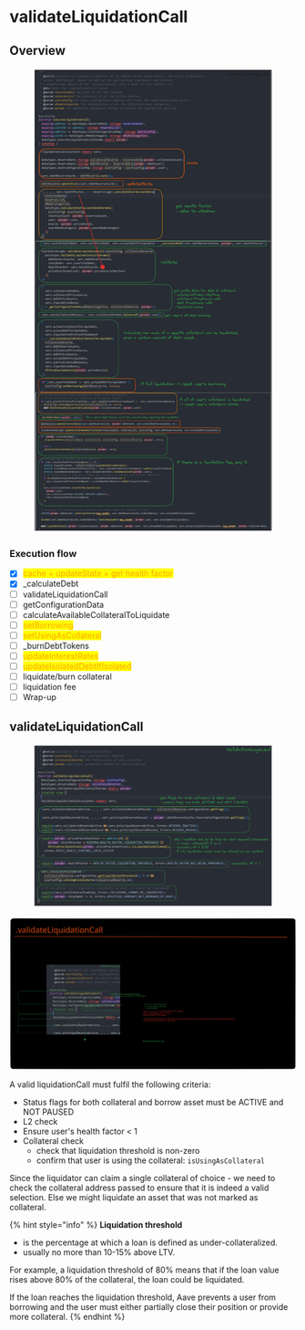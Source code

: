 # validateLiquidationCall

## Overview

<figure><img src="../../.gitbook/assets/image (205).png" alt=""><figcaption></figcaption></figure>

### Execution flow

* [x] <mark style="color:orange;">cache + updateState + get health factor</mark>
* [x] \_calculateDebt
* [ ] validateLiquidationCall
* [ ] getConfigurationData
* [ ] calculateAvailableCollateralToLiquidate
* [ ] <mark style="color:orange;">setBorrowing</mark>
* [ ] <mark style="color:orange;">setUsingAsCollateral</mark>
* [ ] \_burnDebtTokens
* [ ] <mark style="color:orange;">updateInterestRates</mark>
* [ ] <mark style="color:orange;">updateIsolatedDebtIfIsolated</mark>
* [ ] liquidate/burn collateral
* [ ] liquidation fee
* [ ] Wrap-up

## validateLiquidationCall

<figure><img src="../../.gitbook/assets/image (7).png" alt=""><figcaption></figcaption></figure>

<img src="../../.gitbook/assets/file.excalidraw (29).svg" alt="" class="gitbook-drawing">

A valid liquidationCall must fulfil the following criteria:

* Status flags for both collateral and borrow asset must be ACTIVE and NOT PAUSED
* L2 check
* Ensure user's health factor < 1
* Collateral check
  * check that liquidation threshold is non-zero
  * confirm that user is using the collateral: `isUsingAsCollateral`

Since the liquidator can claim a single collateral of choice - we need to check the collateral address passed to ensure that it is indeed a valid selection. Else we might liquidate an asset that was not marked as collateral.

{% hint style="info" %}
**Liquidation threshold**&#x20;

* is the percentage at which a loan is defined as under-collateralized.
* usually no more than 10-15% above LTV.

For example, a liquidation threshold of 80% means that if the loan value rises above 80% of the collateral, the loan could be liquidated.

If the loan reaches the liquidation threshold, Aave prevents a user from borrowing and the user must either partially close their position or provide more collateral.
{% endhint %}
